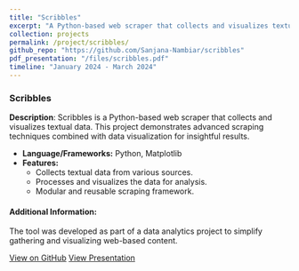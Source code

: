 ```yaml
---
title: "Scribbles"
excerpt: "A Python-based web scraper that collects and visualizes textual data.<br/>"
collection: projects
permalink: /project/scribbles/
github_repo: "https://github.com/Sanjana-Nambiar/scribbles"
pdf_presentation: "/files/scribbles.pdf"
timeline: "January 2024 - March 2024"
---
```


### Scribbles

**Description**: Scribbles is a Python-based web scraper that collects and visualizes textual data. This project demonstrates advanced scraping techniques combined with data visualization for insightful results.

- **Language/Frameworks:** Python, Matplotlib
- **Features:**
  - Collects textual data from various sources.
  - Processes and visualizes the data for analysis.
  - Modular and reusable scraping framework.

#### Additional Information:
The tool was developed as part of a data analytics project to simplify gathering and visualizing web-based content.

<div>
  <a href="{{ page.github_repo }}" target="_blank" class="btn btn-outline-primary"><i class="fab fa-github"></i> View on GitHub</a>
  <a href="{{ page.pdf_presentation }}" target="_blank" class="btn btn-outline-secondary"><i class="fa fa-file-pdf"></i> View Presentation</a>
</div>
